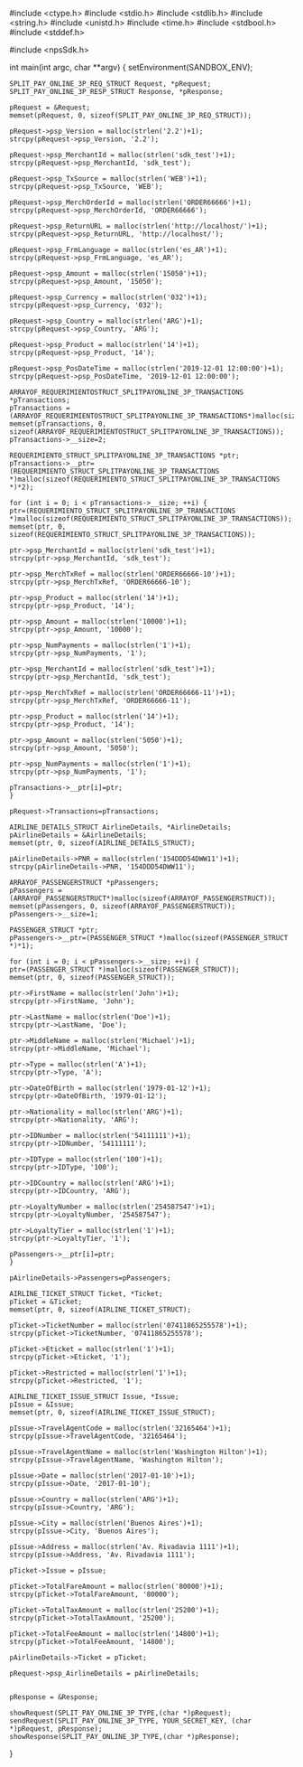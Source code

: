 #include <ctype.h>
#include <stdio.h>
#include <stdlib.h>
#include <string.h>
#include <unistd.h>
#include <time.h>
#include <stdbool.h>
#include <stddef.h>

#include <npsSdk.h>

int main(int argc, char **argv) {
    setEnvironment(SANDBOX_ENV);

    SPLIT_PAY_ONLINE_3P_REQ_STRUCT Request, *pRequest;
    SPLIT_PAY_ONLINE_3P_RESP_STRUCT Response, *pResponse;

    pRequest = &Request;
    memset(pRequest, 0, sizeof(SPLIT_PAY_ONLINE_3P_REQ_STRUCT));

    pRequest->psp_Version = malloc(strlen('2.2')+1);
    strcpy(pRequest->psp_Version, '2.2');

    pRequest->psp_MerchantId = malloc(strlen('sdk_test')+1);
    strcpy(pRequest->psp_MerchantId, 'sdk_test');

    pRequest->psp_TxSource = malloc(strlen('WEB')+1);
    strcpy(pRequest->psp_TxSource, 'WEB');

    pRequest->psp_MerchOrderId = malloc(strlen('ORDER66666')+1);
    strcpy(pRequest->psp_MerchOrderId, 'ORDER66666');

    pRequest->psp_ReturnURL = malloc(strlen('http://localhost/')+1);
    strcpy(pRequest->psp_ReturnURL, 'http://localhost/');

    pRequest->psp_FrmLanguage = malloc(strlen('es_AR')+1);
    strcpy(pRequest->psp_FrmLanguage, 'es_AR');

    pRequest->psp_Amount = malloc(strlen('15050')+1);
    strcpy(pRequest->psp_Amount, '15050');

    pRequest->psp_Currency = malloc(strlen('032')+1);
    strcpy(pRequest->psp_Currency, '032');

    pRequest->psp_Country = malloc(strlen('ARG')+1);
    strcpy(pRequest->psp_Country, 'ARG');

    pRequest->psp_Product = malloc(strlen('14')+1);
    strcpy(pRequest->psp_Product, '14');

    pRequest->psp_PosDateTime = malloc(strlen('2019-12-01 12:00:00')+1);
    strcpy(pRequest->psp_PosDateTime, '2019-12-01 12:00:00');

    ARRAYOF_REQUERIMIENTOSTRUCT_SPLITPAYONLINE_3P_TRANSACTIONS *pTransactions;
    pTransactions = (ARRAYOF_REQUERIMIENTOSTRUCT_SPLITPAYONLINE_3P_TRANSACTIONS*)malloc(sizeof(ARRAYOF_REQUERIMIENTOSTRUCT_SPLITPAYONLINE_3P_TRANSACTIONS));
    memset(pTransactions, 0, sizeof(ARRAYOF_REQUERIMIENTOSTRUCT_SPLITPAYONLINE_3P_TRANSACTIONS));
    pTransactions->__size=2;

    REQUERIMIENTO_STRUCT_SPLITPAYONLINE_3P_TRANSACTIONS *ptr;
    pTransactions->__ptr=(REQUERIMIENTO_STRUCT_SPLITPAYONLINE_3P_TRANSACTIONS *)malloc(sizeof(REQUERIMIENTO_STRUCT_SPLITPAYONLINE_3P_TRANSACTIONS *)*2);

    for (int i = 0; i < pTransactions->__size; ++i) {
    ptr=(REQUERIMIENTO_STRUCT_SPLITPAYONLINE_3P_TRANSACTIONS *)malloc(sizeof(REQUERIMIENTO_STRUCT_SPLITPAYONLINE_3P_TRANSACTIONS));
    memset(ptr, 0, sizeof(REQUERIMIENTO_STRUCT_SPLITPAYONLINE_3P_TRANSACTIONS));

    ptr->psp_MerchantId = malloc(strlen('sdk_test')+1);
    strcpy(ptr->psp_MerchantId, 'sdk_test');

    ptr->psp_MerchTxRef = malloc(strlen('ORDER66666-10')+1);
    strcpy(ptr->psp_MerchTxRef, 'ORDER66666-10');

    ptr->psp_Product = malloc(strlen('14')+1);
    strcpy(ptr->psp_Product, '14');

    ptr->psp_Amount = malloc(strlen('10000')+1);
    strcpy(ptr->psp_Amount, '10000');

    ptr->psp_NumPayments = malloc(strlen('1')+1);
    strcpy(ptr->psp_NumPayments, '1');

    ptr->psp_MerchantId = malloc(strlen('sdk_test')+1);
    strcpy(ptr->psp_MerchantId, 'sdk_test');

    ptr->psp_MerchTxRef = malloc(strlen('ORDER66666-11')+1);
    strcpy(ptr->psp_MerchTxRef, 'ORDER66666-11');

    ptr->psp_Product = malloc(strlen('14')+1);
    strcpy(ptr->psp_Product, '14');

    ptr->psp_Amount = malloc(strlen('5050')+1);
    strcpy(ptr->psp_Amount, '5050');

    ptr->psp_NumPayments = malloc(strlen('1')+1);
    strcpy(ptr->psp_NumPayments, '1');

    pTransactions->__ptr[i]=ptr;
    }

    pRequest->Transactions=pTransactions;

    AIRLINE_DETAILS_STRUCT AirlineDetails, *AirlineDetails;
    pAirlineDetails = &AirlineDetails;
    memset(ptr, 0, sizeof(AIRLINE_DETAILS_STRUCT);

    pAirlineDetails->PNR = malloc(strlen('154DDD54DWW11')+1);
    strcpy(pAirlineDetails->PNR, '154DDD54DWW11');

    ARRAYOF_PASSENGERSTRUCT *pPassengers;
    pPassengers = (ARRAYOF_PASSENGERSTRUCT*)malloc(sizeof(ARRAYOF_PASSENGERSTRUCT));
    memset(pPassengers, 0, sizeof(ARRAYOF_PASSENGERSTRUCT));
    pPassengers->__size=1;

    PASSENGER_STRUCT *ptr;
    pPassengers->__ptr=(PASSENGER_STRUCT *)malloc(sizeof(PASSENGER_STRUCT *)*1);

    for (int i = 0; i < pPassengers->__size; ++i) {
    ptr=(PASSENGER_STRUCT *)malloc(sizeof(PASSENGER_STRUCT));
    memset(ptr, 0, sizeof(PASSENGER_STRUCT));

    ptr->FirstName = malloc(strlen('John')+1);
    strcpy(ptr->FirstName, 'John');

    ptr->LastName = malloc(strlen('Doe')+1);
    strcpy(ptr->LastName, 'Doe');

    ptr->MiddleName = malloc(strlen('Michael')+1);
    strcpy(ptr->MiddleName, 'Michael');

    ptr->Type = malloc(strlen('A')+1);
    strcpy(ptr->Type, 'A');

    ptr->DateOfBirth = malloc(strlen('1979-01-12')+1);
    strcpy(ptr->DateOfBirth, '1979-01-12');

    ptr->Nationality = malloc(strlen('ARG')+1);
    strcpy(ptr->Nationality, 'ARG');

    ptr->IDNumber = malloc(strlen('54111111')+1);
    strcpy(ptr->IDNumber, '54111111');

    ptr->IDType = malloc(strlen('100')+1);
    strcpy(ptr->IDType, '100');

    ptr->IDCountry = malloc(strlen('ARG')+1);
    strcpy(ptr->IDCountry, 'ARG');

    ptr->LoyaltyNumber = malloc(strlen('254587547')+1);
    strcpy(ptr->LoyaltyNumber, '254587547');

    ptr->LoyaltyTier = malloc(strlen('1')+1);
    strcpy(ptr->LoyaltyTier, '1');

    pPassengers->__ptr[i]=ptr;
    }

    pAirlineDetails->Passengers=pPassengers;

    AIRLINE_TICKET_STRUCT Ticket, *Ticket;
    pTicket = &Ticket;
    memset(ptr, 0, sizeof(AIRLINE_TICKET_STRUCT);

    pTicket->TicketNumber = malloc(strlen('07411865255578')+1);
    strcpy(pTicket->TicketNumber, '07411865255578');

    pTicket->Eticket = malloc(strlen('1')+1);
    strcpy(pTicket->Eticket, '1');

    pTicket->Restricted = malloc(strlen('1')+1);
    strcpy(pTicket->Restricted, '1');

    AIRLINE_TICKET_ISSUE_STRUCT Issue, *Issue;
    pIssue = &Issue;
    memset(ptr, 0, sizeof(AIRLINE_TICKET_ISSUE_STRUCT);

    pIssue->TravelAgentCode = malloc(strlen('32165464')+1);
    strcpy(pIssue->TravelAgentCode, '32165464');

    pIssue->TravelAgentName = malloc(strlen('Washington Hilton')+1);
    strcpy(pIssue->TravelAgentName, 'Washington Hilton');

    pIssue->Date = malloc(strlen('2017-01-10')+1);
    strcpy(pIssue->Date, '2017-01-10');

    pIssue->Country = malloc(strlen('ARG')+1);
    strcpy(pIssue->Country, 'ARG');

    pIssue->City = malloc(strlen('Buenos Aires')+1);
    strcpy(pIssue->City, 'Buenos Aires');

    pIssue->Address = malloc(strlen('Av. Rivadavia 1111')+1);
    strcpy(pIssue->Address, 'Av. Rivadavia 1111');

    pTicket->Issue = pIssue;

    pTicket->TotalFareAmount = malloc(strlen('80000')+1);
    strcpy(pTicket->TotalFareAmount, '80000');

    pTicket->TotalTaxAmount = malloc(strlen('25200')+1);
    strcpy(pTicket->TotalTaxAmount, '25200');

    pTicket->TotalFeeAmount = malloc(strlen('14800')+1);
    strcpy(pTicket->TotalFeeAmount, '14800');

    pAirlineDetails->Ticket = pTicket;

    pRequest->psp_AirlineDetails = pAirlineDetails;


    pResponse = &Response;

    showRequest(SPLIT_PAY_ONLINE_3P_TYPE,(char *)pRequest);
    sendRequest(SPLIT_PAY_ONLINE_3P_TYPE, YOUR_SECRET_KEY, (char *)pRequest, pResponse);
    showResponse(SPLIT_PAY_ONLINE_3P_TYPE,(char *)pResponse);
}
